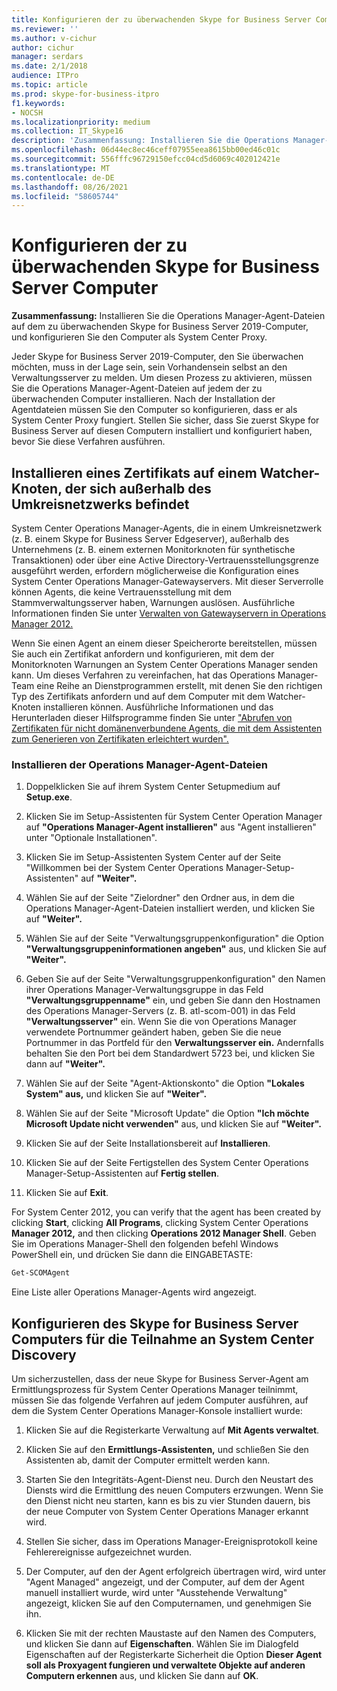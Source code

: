 ```yaml
---
title: Konfigurieren der zu überwachenden Skype for Business Server Computer
ms.reviewer: ''
ms.author: v-cichur
author: cichur
manager: serdars
ms.date: 2/1/2018
audience: ITPro
ms.topic: article
ms.prod: skype-for-business-itpro
f1.keywords:
- NOCSH
ms.localizationpriority: medium
ms.collection: IT_Skype16
description: 'Zusammenfassung: Installieren Sie die Operations Manager-Agent-Dateien auf dem zu überwachenden computer Skype for Business Server 2019, und konfigurieren Sie den Computer als System Center Proxy.'
ms.openlocfilehash: 06d44ec8ec46ceff07955eea8615bb00ed46c01c
ms.sourcegitcommit: 556fffc96729150efcc04cd5d6069c402012421e
ms.translationtype: MT
ms.contentlocale: de-DE
ms.lasthandoff: 08/26/2021
ms.locfileid: "58605744"
---
```

# <a name="configure-the-skype-for-business-server-computers-to-monitore"></a>Konfigurieren der zu überwachenden Skype for Business Server Computer

**Zusammenfassung:** Installieren Sie die Operations Manager-Agent-Dateien auf dem zu überwachenden Skype for Business Server 2019-Computer, und konfigurieren Sie den Computer als System Center Proxy.

Jeder Skype for Business Server 2019-Computer, den Sie überwachen möchten, muss in der Lage sein, sein Vorhandensein selbst an den Verwaltungsserver zu melden. Um diesen Prozess zu aktivieren, müssen Sie die Operations Manager-Agent-Dateien auf jedem der zu überwachenden Computer installieren. Nach der Installation der Agentdateien müssen Sie den Computer so konfigurieren, dass er als System Center Proxy fungiert. Stellen Sie sicher, dass Sie zuerst Skype for Business Server auf diesen Computern installiert und konfiguriert haben, bevor Sie diese Verfahren ausführen.

## <a name="installing-a-certificate-on-a-watcher-node-located-outside-the-perimeter-network"></a>Installieren eines Zertifikats auf einem Watcher-Knoten, der sich außerhalb des Umkreisnetzwerks befindet
<a name="watcher_node_outside"> </a>

System Center Operations Manager-Agents, die in einem Umkreisnetzwerk (z. B. einem Skype for Business Server Edgeserver), außerhalb des Unternehmens (z. B. einem externen Monitorknoten für synthetische Transaktionen) oder über eine Active Directory-Vertrauensstellungsgrenze ausgeführt werden, erfordern möglicherweise die Konfiguration eines System Center Operations Manager-Gatewayservers. Mit dieser Serverrolle können Agents, die keine Vertrauensstellung mit dem Stammverwaltungsserver haben, Warnungen auslösen. Ausführliche Informationen finden Sie unter [Verwalten von Gatewayservern in Operations Manager 2012.](/previous-versions/system-center/system-center-2012-R2/hh212823(v=sc.12))

Wenn Sie einen Agent an einem dieser Speicherorte bereitstellen, müssen Sie auch ein Zertifikat anfordern und konfigurieren, mit dem der Monitorknoten Warnungen an System Center Operations Manager senden kann. Um dieses Verfahren zu vereinfachen, hat das Operations Manager-Team eine Reihe an Dienstprogrammen erstellt, mit denen Sie den richtigen Typ des Zertifikats anfordern und auf dem Computer mit dem Watcher-Knoten installieren können. Ausführliche Informationen und das Herunterladen dieser Hilfsprogramme finden Sie unter ["Abrufen von Zertifikaten für nicht domänenverbundene Agents, die mit dem Assistenten zum Generieren von Zertifikaten erleichtert wurden".](https://go.microsoft.com/fwlink/p/?LinkID=267421&amp;amp;clcid=0x409)

### <a name="installing-the-operation-manager-agent-files"></a>Installieren der Operations Manager-Agent-Dateien

1. Doppelklicken Sie auf ihrem System Center Setupmedium auf **Setup.exe**.

2. Klicken Sie im Setup-Assistenten für System Center Operation Manager auf **"Operations Manager-Agent installieren"** aus "Agent installieren" unter "Optionale Installationen".

3. Klicken Sie im Setup-Assistenten System Center auf der Seite "Willkommen bei der System Center Operations Manager-Setup-Assistenten" auf **"Weiter".**

4. Wählen Sie auf der Seite "Zielordner" den Ordner aus, in dem die Operations Manager-Agent-Dateien installiert werden, und klicken Sie auf **"Weiter".**

5. Wählen Sie auf der Seite "Verwaltungsgruppenkonfiguration" die Option **"Verwaltungsgruppeninformationen angeben"** aus, und klicken Sie auf **"Weiter".**

6. Geben Sie auf der Seite "Verwaltungsgruppenkonfiguration" den Namen ihrer Operations Manager-Verwaltungsgruppe in das Feld **"Verwaltungsgruppenname"** ein, und geben Sie dann den Hostnamen des Operations Manager-Servers (z. B. atl-scom-001) in das Feld **"Verwaltungsserver"** ein. Wenn Sie die von Operations Manager verwendete Portnummer geändert haben, geben Sie die neue Portnummer in das Portfeld für den **Verwaltungsserver ein.** Andernfalls behalten Sie den Port bei dem Standardwert 5723 bei, und klicken Sie dann auf **"Weiter".**

7. Wählen Sie auf der Seite "Agent-Aktionskonto" die Option **"Lokales System" aus,** und klicken Sie auf **"Weiter".**

8. Wählen Sie auf der Seite "Microsoft Update" die Option **"Ich möchte Microsoft Update nicht verwenden"** aus, und klicken Sie auf **"Weiter".**

9. Klicken Sie auf der Seite Installationsbereit auf **Installieren**.

10. Klicken Sie auf der Seite Fertigstellen des System Center Operations Manager-Setup-Assistenten auf **Fertig stellen**.

11. Klicken Sie auf **Exit**.

For System Center 2012, you can verify that the agent has been created by clicking **Start**, clicking **All Programs**, clicking System Center Operations **Manager 2012,** and then clicking **Operations 2012 Manager Shell**. Geben Sie im Operations Manager-Shell den folgenden befehl Windows PowerShell ein, und drücken Sie dann die EINGABETASTE:
```PowerShell
Get-SCOMAgent
```

Eine Liste aller Operations Manager-Agents wird angezeigt.
## <a name="configuring-the-skype-for-business-server-computer-to-participate-in-system-center-discovery"></a>Konfigurieren des Skype for Business Server Computers für die Teilnahme an System Center Discovery
<a name="watcher_node_outside"> </a>

Um sicherzustellen, dass der neue Skype for Business Server-Agent am Ermittlungsprozess für System Center Operations Manager teilnimmt, müssen Sie das folgende Verfahren auf jedem Computer ausführen, auf dem die System Center Operations Manager-Konsole installiert wurde:

1. Klicken Sie auf die Registerkarte Verwaltung auf **Mit Agents verwaltet**.

2. Klicken Sie auf den **Ermittlungs-Assistenten,** und schließen Sie den Assistenten ab, damit der Computer ermittelt werden kann.

3. Starten Sie den Integritäts-Agent-Dienst neu. Durch den Neustart des Diensts wird die Ermittlung des neuen Computers erzwungen. Wenn Sie den Dienst nicht neu starten, kann es bis zu vier Stunden dauern, bis der neue Computer von System Center Operations Manager erkannt wird.

4. Stellen Sie sicher, dass im Operations Manager-Ereignisprotokoll keine Fehlerereignisse aufgezeichnet wurden.

5. Der Computer, auf den der Agent erfolgreich übertragen wird, wird unter "Agent Managed" angezeigt, und der Computer, auf dem der Agent manuell installiert wurde, wird unter "Ausstehende Verwaltung" angezeigt, klicken Sie auf den Computernamen, und genehmigen Sie ihn.

6. Klicken Sie mit der rechten Maustaste auf den Namen des Computers, und klicken Sie dann auf **Eigenschaften**. Wählen Sie im Dialogfeld Eigenschaften auf der Registerkarte Sicherheit die Option **Dieser Agent soll als Proxyagent fungieren und verwaltete Objekte auf anderen Computern erkennen** aus, und klicken Sie dann auf **OK**.